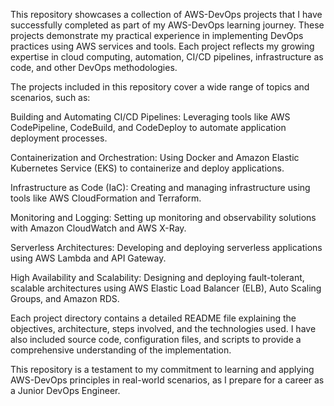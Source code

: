 This repository showcases a collection of AWS-DevOps projects that I have successfully completed as part of my AWS-DevOps learning journey. These projects demonstrate my practical experience in implementing DevOps practices using AWS services and tools. Each project reflects my growing expertise in cloud computing, automation, CI/CD pipelines, infrastructure as code, and other DevOps methodologies.

The projects included in this repository cover a wide range of topics and scenarios, such as:

Building and Automating CI/CD Pipelines: Leveraging tools like AWS CodePipeline, CodeBuild, and CodeDeploy to automate application deployment processes.

Containerization and Orchestration: Using Docker and Amazon Elastic Kubernetes Service (EKS) to containerize and deploy applications.

Infrastructure as Code (IaC): Creating and managing infrastructure using tools like AWS CloudFormation and Terraform.

Monitoring and Logging: Setting up monitoring and observability solutions with Amazon CloudWatch and AWS X-Ray.

Serverless Architectures: Developing and deploying serverless applications using AWS Lambda and API Gateway.

High Availability and Scalability: Designing and deploying fault-tolerant, scalable architectures using AWS Elastic Load Balancer (ELB), Auto Scaling Groups, and Amazon RDS.

Each project directory contains a detailed README file explaining the objectives, architecture, steps involved, and the technologies used. I have also included source code, configuration files, and scripts to provide a comprehensive understanding of the implementation.

This repository is a testament to my commitment to learning and applying AWS-DevOps principles in real-world scenarios, as I prepare for a career as a Junior DevOps Engineer.
